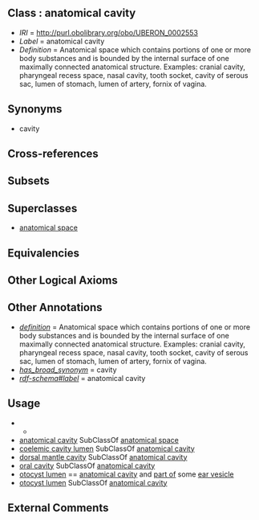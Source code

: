 
## Class : anatomical cavity

 * *IRI* = http://purl.obolibrary.org/obo/UBERON_0002553
 * *Label* = anatomical cavity
 * *Definition* = Anatomical space which contains portions of one or more body substances and is bounded by the internal surface of one maximally connected anatomical structure. Examples: cranial cavity, pharyngeal recess space, nasal cavity, tooth socket, cavity of serous sac, lumen of stomach, lumen of artery, fornix of vagina.

## Synonyms

 * cavity

## Cross-references


## Subsets


## Superclasses

 * [anatomical space](../../UBERON/64/UBERON_0000464.md)

## Equivalencies


## Other Logical Axioms


## Other Annotations

 * *[definition](../../IAO/15/IAO_0000115.md)* = Anatomical space which contains portions of one or more body substances and is bounded by the internal surface of one maximally connected anatomical structure. Examples: cranial cavity, pharyngeal recess space, nasal cavity, tooth socket, cavity of serous sac, lumen of stomach, lumen of artery, fornix of vagina.
 * *[has_broad_synonym](../../ym/oboInOwl#hasBroadSynonym.md)* = cavity
 * *[rdf-schema#label](../../el/rdf-schema#label.md)* = anatomical cavity

## Usage

 * -
 * [anatomical cavity](../../UBERON/53/UBERON_0002553.md) SubClassOf [anatomical space](../../UBERON/64/UBERON_0000464.md)
 * [coelemic cavity lumen](../../UBERON/23/UBERON_0002323.md) SubClassOf [anatomical cavity](../../UBERON/53/UBERON_0002553.md)
 * [dorsal mantle cavity](../../CEPH/93/CEPH_0000093.md) SubClassOf [anatomical cavity](../../UBERON/53/UBERON_0002553.md)
 * [oral cavity](../../UBERON/67/UBERON_0000167.md) SubClassOf [anatomical cavity](../../UBERON/53/UBERON_0002553.md)
 * [otocyst lumen](../../UBERON/26/UBERON_0013526.md) == [anatomical cavity](../../UBERON/53/UBERON_0002553.md) and [part of](../../BFO/50/BFO_0000050.md) some [ear vesicle](../../UBERON/51/UBERON_0003051.md)
 * [otocyst lumen](../../UBERON/26/UBERON_0013526.md) SubClassOf [anatomical cavity](../../UBERON/53/UBERON_0002553.md)

## External Comments

